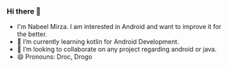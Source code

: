 ### Hi there 👋

- I'm Nabeel Mirza. I am interested in Android and want to improve it for the better.
- 🌱 I’m currently learning kotlin for Android Development.
- 👯 I’m looking to collaborate on any project regarding android or java.
- 😄 Pronouns: Droc, Drogo


